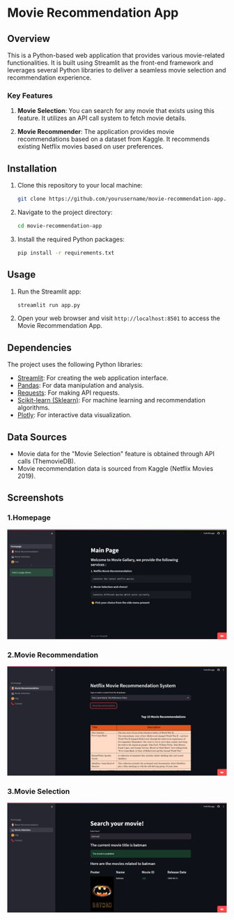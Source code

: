 # Movie Recommendation App

## Overview

This is a Python-based web application that provides various movie-related functionalities. It is built using Streamlit as the front-end framework and leverages several Python libraries to deliver a seamless movie selection and recommendation experience.

### Key Features

1. **Movie Selection**: You can search for any movie that exists using this feature. It utilizes an API call system to fetch movie details.

2. **Movie Recommender**: The application provides movie recommendations based on a dataset from Kaggle. It recommends existing Netflix movies based on user preferences.

## Installation

1. Clone this repository to your local machine:

   ```bash
   git clone https://github.com/yourusername/movie-recommendation-app.git
   ```

2. Navigate to the project directory:

   ```bash
   cd movie-recommendation-app
   ```

3. Install the required Python packages:

   ```bash
   pip install -r requirements.txt
   ```

## Usage

1. Run the Streamlit app:

   ```bash
   streamlit run app.py
   ```

2. Open your web browser and visit `http://localhost:8501` to access the Movie Recommendation App.

## Dependencies

The project uses the following Python libraries:

- [Streamlit](https://streamlit.io/): For creating the web application interface.
- [Pandas](https://pandas.pydata.org/): For data manipulation and analysis.
- [Requests](https://docs.python-requests.org/en/latest/): For making API requests.
- [Scikit-learn (Sklearn)](https://scikit-learn.org/stable/): For machine learning and recommendation algorithms.
- [Plotly](https://plotly.com/): For interactive data visualization.

## Data Sources

- Movie data for the "Movie Selection" feature is obtained through API calls (ThemovieDB).
- Movie recommendation data is sourced from Kaggle (Netflix Movies 2019).

## Screenshots 

### 1.Homepage
![Alt text](image.png)

### 2.Movie Recommendation
![Alt text](image-1.png)

### 3.Movie Selection
![Alt text](image-2.png)
